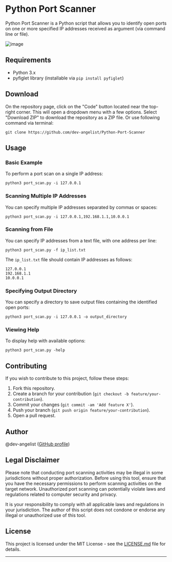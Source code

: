 # Python Port Scanner

Python Port Scanner is a Python script that allows you to identify open ports on one or more specified IP addresses received as argument (via command line or file).


![image](https://github.com/dev-angelist/Python-Port-Scanner/assets/105108242/1c18de87-b48e-44b6-9a01-f676bd175021)


## Requirements

- Python 3.x
- pyfiglet library (installable via `pip install pyfiglet`)

## Download

On the repository page, click on the "Code" button located near the top-right corner. This will open a dropdown menu with a few options. Select "Download ZIP" to download the repository as a ZIP file. Or use following command via terminal:

```
git clone https://github.com/dev-angelist/Python-Port-Scanner
```


## Usage

### Basic Example

To perform a port scan on a single IP address:

```
python3 port_scan.py -i 127.0.0.1
```

### Scanning Multiple IP Addresses

You can specify multiple IP addresses separated by commas or spaces:

```
python3 port_scan.py -i 127.0.0.1,192.168.1.1,10.0.0.1
```

### Scanning from File

You can specify IP addresses from a text file, with one address per line:

```
python3 port_scan.py -f ip_list.txt
```

The `ip_list.txt` file should contain IP addresses as follows:

```
127.0.0.1
192.168.1.1
10.0.0.1
```

### Specifying Output Directory

You can specify a directory to save output files containing the identified open ports:

```
python3 port_scan.py -i 127.0.0.1 -o output_directory
```

### Viewing Help

To display help with available options:

```
python3 port_scan.py -help
```

## Contributing

If you wish to contribute to this project, follow these steps:

1. Fork this repository.
2. Create a branch for your contribution (`git checkout -b feature/your-contribution`).
3. Commit your changes (`git commit -am 'Add feature X'`).
4. Push your branch (`git push origin feature/your-contribution`).
5. Open a pull request.

## Author

@dev-angelist ([GitHub profile](https://github.com/dev-angelist)) 


## Legal Disclaimer

Please note that conducting port scanning activities may be illegal in some jurisdictions without proper authorization. Before using this tool, ensure that you have the necessary permissions to perform scanning activities on the target network. Unauthorized port scanning can potentially violate laws and regulations related to computer security and privacy.

It is your responsibility to comply with all applicable laws and regulations in your jurisdiction. The author of this script does not condone or endorse any illegal or unauthorized use of this tool.


## License

This project is licensed under the MIT License - see the [LICENSE.md](LICENSE.md) file for details.

--- 
